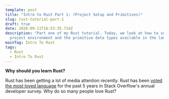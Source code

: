 ```yaml
---
template: post
title: "Intro to Rust Part 1: (Project Setup and Primitives)"
slug: rust-tutorial-part-1
draft: true
date: 2020-09-11T16:53:35.714Z
description: "Part one of my Rust tutorial. Today, we look at how to setup a
  project environment and the primitive data types available in the language. "
mainTag: Intro To Rust
tags:
  - Rust
  - Intro To Rust
---
```

**Why should you learn Rust?**

Rust has been getting a lot of media attention recently. Rust has been [voted the most loved language](https://insights.stackoverflow.com/survey/2020#technology-most-loved-dreaded-and-wanted-languages) for the past 5 years in Stack Overflow's annual developer survey. Why do so many people love Rust?